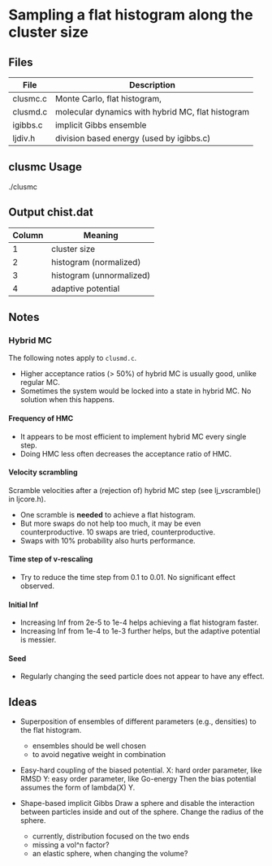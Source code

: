 # Sampling a flat histogram along the cluster size #

## Files ##

 File         | Description
--------------|------------------------------
clusmc.c      | Monte Carlo, flat histogram,
clusmd.c      | molecular dynamics with hybrid MC, flat histogram
igibbs.c      | implicit Gibbs ensemble
ljdiv.h       | division based energy (used by igibbs.c)


## clusmc Usage ##

./clusmc


## Output chist.dat ##

Column        | Meaning
--------------|------------------------------
1             | cluster size
2             | histogram (normalized)
3             | histogram (unnormalized)
4             | adaptive potential



## Notes ##

### Hybrid MC ###

The following notes apply to `clusmd.c`.

  * Higher acceptance ratios (> 50%) of hybrid MC is usually good, unlike regular MC.
  * Sometimes the system would be locked into a state in hybrid MC.  No solution when this happens.

#### Frequency of HMC ####
  * It appears to be most efficient to implement hybrid MC every single step.
  * Doing HMC less often decreases the acceptance ratio of HMC.

#### Velocity scrambling ####
  Scramble velocities after a (rejection of) hybrid MC step (see lj_vscramble() in ljcore.h).

  * One scramble is **needed** to achieve a flat histogram.
  * But more swaps do not help too much, it may be even counterproductive. 10 swaps are tried, counterproductive.
  * Swaps with 10% probability also hurts performance.

#### Time step of v-rescaling ####
  * Try to reduce the time step from 0.1 to 0.01.  No significant effect observed.

#### Initial lnf ####
  * Increasing lnf from 2e-5 to 1e-4 helps achieving a flat histogram faster.
  * Increasing lnf from 1e-4 to 1e-3 further helps, but the adaptive potential is messier.

#### Seed ####
  * Regularly changing the seed particle does not appear to have any effect.





## Ideas ##

* Superposition of ensembles of different parameters (e.g., densities)
  to the flat histogram.
  + ensembles should be well chosen
  + to avoid negative weight in combination

* Easy-hard coupling of the biased potential.
  X: hard order parameter, like RMSD
  Y: easy order parameter, like Go-energy
  Then the bias potential assumes the form of lambda(X) Y.

* Shape-based implicit Gibbs
  Draw a sphere and disable the interaction between
  particles inside and out of the sphere.
  Change the radius of the sphere.
  + currently, distribution focused on the two ends
  + missing a vol^n factor?
  + an elastic sphere, when changing the volume?
